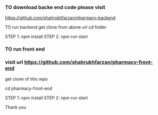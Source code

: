 ### TO download backe end code please visit 
https://github.com/shahrukhfarzan/pharmacy-backend

TO run backend 
get clone from above url 
cd  folder

STEP 1: npm install
STEP 2: npm run start


### TO run front end 
### visit url https://github.com/shahrukhfarzan/pharmacy-front-end
get clone of this repo

cd pharmacy-front-end

STEP 1: npm install
STEP 2: npm run start

Thank you
